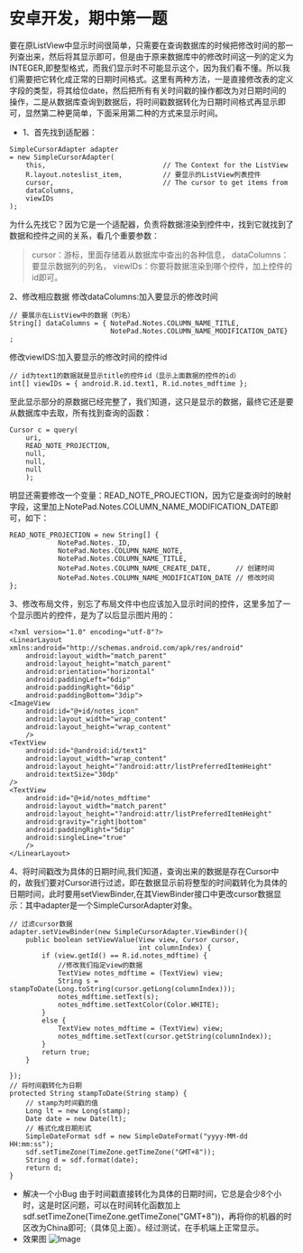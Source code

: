 
# 安卓开发，期中第一题
要在原ListView中显示时间很简单，只需要在查询数据库的时候把修改时间的那一列查出来，然后将其显示即可，但是由于原来数据库中的修改时间这一列的定义为INTEGER,即整型格式，而我们显示时不可能显示这个，因为我们看不懂。所以我们需要把它转化成正常的日期时间格式。这里有两种方法，一是直接修改表的定义字段的类型，将其给位date，然后把所有有关时间戳的操作都改为对日期时间的操作，二是从数据库查询到数据后，将时间戳数据转化为日期时间格式再显示即可，显然第二种更简单，下面采用第二种的方式来显示时间。

* 1、首先找到适配器：
```
SimpleCursorAdapter adapter
= new SimpleCursorAdapter(
    this,                             // The Context for the ListView
    R.layout.noteslist_item,          // 要显示的ListView列表控件
    cursor,                           // The cursor to get items from
    dataColumns,                      
    viewIDs
);
```
为什么先找它？因为它是一个适配器，负责将数据渲染到控件中，找到它就找到了数据和控件之间的关系，看几个重要参数：
> cursor：游标，里面存储着从数据库中查出的各种信息，
> dataColumns：要显示数据列的列名，
> viewIDs：你要将数据渲染到哪个控件，加上控件的id即可。

2、修改相应数据
修改dataColumns:加入要显示的修改时间
```
// 要展示在ListView中的数据（列名）
String[] dataColumns = { NotePad.Notes.COLUMN_NAME_TITLE,
                         NotePad.Notes.COLUMN_NAME_MODIFICATION_DATE} ;
```
修改viewIDS:加入要显示的修改时间的控件id
```
// id为text1的数据就是显示title的控件id（显示上面数据的控件的id）
int[] viewIDs = { android.R.id.text1, R.id.notes_mdftime };
```

至此显示部分的原数据已经完整了，我们知道，这只是显示的数据，最终它还是要从数据库中去取，所有找到查询的函数：
```
Cursor c = query(
    uri,            
    READ_NOTE_PROJECTION,   
    null,                   
    null,                   
    null
    );
```
明显还需要修改一个变量：READ_NOTE_PROJECTION，因为它是查询时的映射字段，这里加上NotePad.Notes.COLUMN_NAME_MODIFICATION_DATE即可，如下：
```
READ_NOTE_PROJECTION = new String[] {
            NotePad.Notes._ID,  
            NotePad.Notes.COLUMN_NAME_NOTE,  
            NotePad.Notes.COLUMN_NAME_TITLE,
            NotePad.Notes.COLUMN_NAME_CREATE_DATE,      // 创建时间
            NotePad.Notes.COLUMN_NAME_MODIFICATION_DATE // 修改时间
};
```
3、修改布局文件，别忘了布局文件中也应该加入显示时间的控件，这里多加了一个显示图片的控件，是为了以后显示图片用的：
```
<?xml version="1.0" encoding="utf-8"?>
<LinearLayout xmlns:android="http://schemas.android.com/apk/res/android"
    android:layout_width="match_parent"
    android:layout_height="match_parent"
    android:orientation="horizontal"
    android:paddingLeft="6dip"
    android:paddingRight="6dip"
    android:paddingBottom="3dip">
<ImageView
    android:id="@+id/notes_icon"
    android:layout_width="wrap_content"
    android:layout_height="wrap_content"
    />
<TextView
    android:id="@android:id/text1"
    android:layout_width="wrap_content"
    android:layout_height="?android:attr/listPreferredItemHeight"
    android:textSize="30dp"
/>
<TextView
    android:id="@+id/notes_mdftime"
    android:layout_width="match_parent"
    android:layout_height="?android:attr/listPreferredItemHeight"
    android:gravity="right|bottom"
    android:paddingRight="5dip"
    android:singleLine="true"
    />
</LinearLayout>
```
4、将时间戳改为具体的日期时间,我们知道，查询出来的数据是存在Cursor中的，故我们要对Cursor进行过滤，即在数据显示前将整型的时间戳转化为具体的日期时间，此时要用setViewBinder,在其ViewBinder接口中更改cursor数据显示：其中adapter是一个SimpleCursorAdapter对象。

```
// 过滤cursor数据
adapter.setViewBinder(new SimpleCursorAdapter.ViewBinder(){
    public boolean setViewValue(View view, Cursor cursor,
                                int columnIndex) {
        if (view.getId() == R.id.notes_mdftime) {
            //修改我们指定view的数据
            TextView notes_mdftime = (TextView) view;
            String s = stampToDate(Long.toString(cursor.getLong(columnIndex)));
            notes_mdftime.setText(s);
            notes_mdftime.setTextColor(Color.WHITE);
        }
        else {
            TextView notes_mdftime = (TextView) view;
            notes_mdftime.setText(cursor.getString(columnIndex));
        }
        return true;
    }

});
// 将时间戳转化为日期
protected String stampToDate(String stamp) {
    // stamp为时间戳的值
    Long lt = new Long(stamp);
    Date date = new Date(lt);
    // 格式化成日期形式
    SimpleDateFormat sdf = new SimpleDateFormat("yyyy-MM-dd HH:mm:ss");
    sdf.setTimeZone(TimeZone.getTimeZone("GMT+8"));
    String d = sdf.format(date);
    return d;
}
```
* 解决一个小Bug
由于时间戳直接转化为具体的日期时间，它总是会少8个小时，这是时区问题，可以在时间转化函数加上sdf.setTimeZone(TimeZone.getTimeZone("GMT+8"))，再将你的机器的时区改为China即可;（具体见上面）。经过测试，在手机端上正常显示。
* 效果图
![Image](https://github.com/happy-running/andriodrab/tree/master/NotePad-master/pic/z1.jpg)

